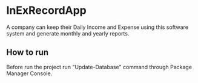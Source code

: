 # InExRecordApp

A company can keep their Daily Income and Expense using this software system and generate monthly and yearly reports. 

## How to run

Before run the project run "Update-Database" command through Package Manager Console.




